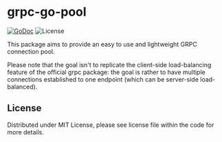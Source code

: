 # grpc-go-pool

[![GoDoc](https://godoc.org/github.com/processout/grpc-go-pool?status.svg)](https://godoc.org/github.com/processout/grpc-go-pool)
![License](https://img.shields.io/dub/l/vibe-d.svg)

This package aims to provide an easy to use and lightweight GRPC connection pool. 

Please note that the goal isn't to replicate the client-side load-balancing feature of the official grpc package: the goal is rather to have multiple connections established to one endpoint (which can be server-side load-balanced).

## License

Distributed under MIT License, please see license file within the code for more details.

